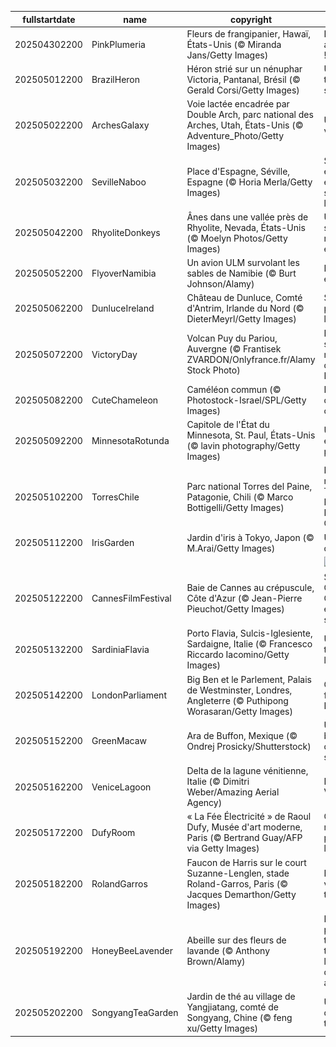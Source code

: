 |fullstartdate|name|copyright|title|image|
|--|--|--|--|--|
202504302200|PinkPlumeria|Fleurs de frangipanier, Hawaï, États-Unis (© Miranda Jans/Getty Images)|Dites-le avec Aloha !|![](/fr-FR/2025/05/202504302200PinkPlumeria.jpg)|
202505012200|BrazilHeron|Héron strié sur un nénuphar Victoria, Pantanal, Brésil (© Gerald Corsi/Getty Images)|Un, deux, trois… soleil !|![](/fr-FR/2025/05/202505012200BrazilHeron.jpg)|
202505022200|ArchesGalaxy|Voie lactée encadrée par Double Arch, parc national des Arches, Utah, États-Unis (© Adventure_Photo/Getty Images)|Une fenêtre vers l'infini|![](/fr-FR/2025/05/202505022200ArchesGalaxy.jpg)|
202505032200|SevilleNaboo|Place d'Espagne, Séville, Espagne (© Horia Merla/Getty Images)|Séville, entre étoiles et sabres laser !|![](/fr-FR/2025/05/202505032200SevilleNaboo.jpg)|
202505042200|RhyoliteDonkeys|Ânes dans une vallée près de Rhyolite, Nevada, États-Unis (© Moelyn Photos/Getty Images)|Un symbole de résilience et de force|![](/fr-FR/2025/05/202505042200RhyoliteDonkeys.jpg)|
202505052200|FlyoverNamibia|Un avion ULM survolant les sables de Namibie (© Burt Johnson/Alamy)|Des dunes et des ailes|![](/fr-FR/2025/05/202505052200FlyoverNamibia.jpg)|
202505062200|DunluceIreland|Château de Dunluce, Comté d'Antrim, Irlande du Nord (© DieterMeyrl/Getty Images)|Sous les pierres, des légendes|![](/fr-FR/2025/05/202505062200DunluceIreland.jpg)|
202505072200|VictoryDay|Volcan Puy du Pariou, Auvergne (© Frantisek ZVARDON/Onlyfrance.fr/Alamy Stock Photo)|Le volcan silencieux, mémoire de la Résistance|![](/fr-FR/2025/05/202505072200VictoryDay.jpg)|
202505082200|CuteChameleon|Caméléon commun (© Photostock-Israel/SPL/Getty Images)|Le maître du camouflage|![](/fr-FR/2025/05/202505082200CuteChameleon.jpg)|
202505092200|MinnesotaRotunda|Capitole de l'État du Minnesota, St. Paul, États-Unis (© lavin photography/Getty Images)|Un dôme entre art et pouvoir|![](/fr-FR/2025/05/202505092200MinnesotaRotunda.jpg)|
202505102200|TorresChile|Parc national Torres del Paine, Patagonie, Chili (© Marco Bottigelli/Getty Images)|Parc national Torres del Paine, Patagonie, Chili|![](/fr-FR/2025/05/202505102200TorresChile.jpg)|
202505112200|IrisGarden|Jardin d'iris à Tokyo, Japon (© M.Arai/Getty Images)|Une vague de pourpre|![](/fr-FR/2025/05/202505112200IrisGarden.jpg)|
||||![](/fr-FR/2025/05/.jpg)|
202505122200|CannesFilmFestival|Baie de Cannes au crépuscule, Côte d'Azur (© Jean-Pierre Pieuchot/Getty Images)|Silence… Clap ! Cannes entre en scène|![](/fr-FR/2025/05/202505122200CannesFilmFestival.jpg)|
202505132200|SardiniaFlavia|Porto Flavia, Sulcis-Iglesiente, Sardaigne, Italie (© Francesco Riccardo Iacomino/Getty Images)|Un rêve taillé dans la falaise|![](/fr-FR/2025/05/202505132200SardiniaFlavia.jpg)|
202505142200|LondonParliament|Big Ben et le Parlement, Palais de Westminster, Londres, Angleterre (© Puthipong Worasaran/Getty Images)|Coup de foudre à Big Ben|![](/fr-FR/2025/05/202505142200LondonParliament.jpg)|
202505152200|GreenMacaw|Ara de Buffon, Mexique (© Ondrej Prosicky/Shutterstock)|Un battement d’ailes en sursis|![](/fr-FR/2025/05/202505152200GreenMacaw.jpg)|
202505162200|VeniceLagoon|Delta de la lagune vénitienne, Italie (© Dimitri Weber/Amazing Aerial Agency)|Là où naît Venise|![](/fr-FR/2025/05/202505162200VeniceLagoon.jpg)|
202505172200|DufyRoom|« La Fée Électricité » de Raoul Dufy, Musée d'art moderne, Paris (© Bertrand Guay/AFP via Getty Images)|Quand les musées prennent la lumière|![](/fr-FR/2025/05/202505172200DufyRoom.jpg)|
202505182200|RolandGarros|Faucon de Harris sur le court Suzanne-Lenglen, stade Roland-Garros, Paris (© Jacques Demarthon/Getty Images)|Le faucon veille sur la terre battue|![](/fr-FR/2025/05/202505182200RolandGarros.jpg)|
202505192200|HoneyBeeLavender|Abeille sur des fleurs de lavande (© Anthony Brown/Alamy)|Dans un pays de tous les temps, vit la plus belle des abeilles...|![](/fr-FR/2025/05/202505192200HoneyBeeLavender.jpg)|
202505202200|SongyangTeaGarden|Jardin de thé au village de Yangjiatang, comté de Songyang, Chine (© feng xu/Getty Images)|Un parfum d’éterni-thé|![](/fr-FR/2025/05/202505202200SongyangTeaGarden.jpg)|
